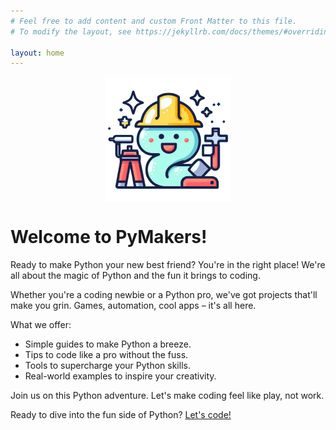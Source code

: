```yaml
---
# Feel free to add content and custom Front Matter to this file.
# To modify the layout, see https://jekyllrb.com/docs/themes/#overriding-theme-defaults

layout: home
---
```

<style>
	.mascot {
		display: block;
		margin-left: auto;
		margin-right: auto;
		width: 200px;		
		height: 200px;
	}
</style>
<img src="assets/mascot.png" alt="PyMakers mascot" class="mascot">

<h1>Welcome to PyMakers!</h1>

Ready to make Python your new best friend? You're in the right place! We're all about the magic of Python and the fun it brings to coding.

Whether you're a coding newbie or a Python pro, we've got projects that'll make you grin. Games, automation, cool apps – it's all here.

What we offer:
<ul>
	<li>Simple guides to make Python a breeze.</li>
	<li>Tips to code like a pro without the fuss.</li>
	<li>Tools to supercharge your Python skills.</li>
	<li>Real-world examples to inspire your creativity.</li>
</ul>
Join us on this Python adventure. Let's make coding feel like play, not work.

Ready to dive into the fun side of Python? [Let's code!][intro]
<br><br><br>

[intro]: https://pymakers.com/introduction/
